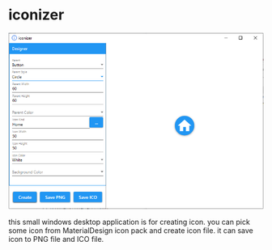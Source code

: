 # iconizer

![Screenshot](Capture.PNG)

this small windows desktop application is for creating icon. 
you can pick some icon from MaterialDesign icon pack and create icon file.
it can save icon to PNG file and ICO file.
